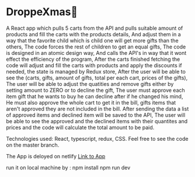 # DroppeXmas🎄
A React app which pulls 5 carts from the API and pulls suitable amount of products and fill the carts with the products details, And adjust them in a way that the favorite child which is child one will get more gifts than the others, The code forces the rest of children to get an equal gifts, The code is designed in an atomic design way, And calls the API's in way that it wont effect the efficiency of the program, After the carts finished fetching the code will adjust and fill the carts with products and apply the discounts if needed, the state is managed by Redux store, After the user will be able to see the (carts, gifts, amount of gifts, total per each cart, prices of the gifts), The user will be able to adjust the quatities and remove gifts either by setting amount to ZERO or to decline the gift, The user must approve each item gift that he wants to buy he can decline after if he changed his mind, He must also approve the whole cart to get it in the bill, gifts items that aren't approved they are not included in the bill. After sending the data  a list of approved items and declined item will be saved to the API, The user will be able to see the approved and the declined items with their quantites and prices and the code will calculate the total amount to be paid.

Technologies used: React, typescript, redux, CSS. 
Feel free to see the code on the master branch.

The App is deloyed on netlify [Link to App](http://droppexmass.netlify.app/)

run it on local machine by :
npm install
npm run dev

